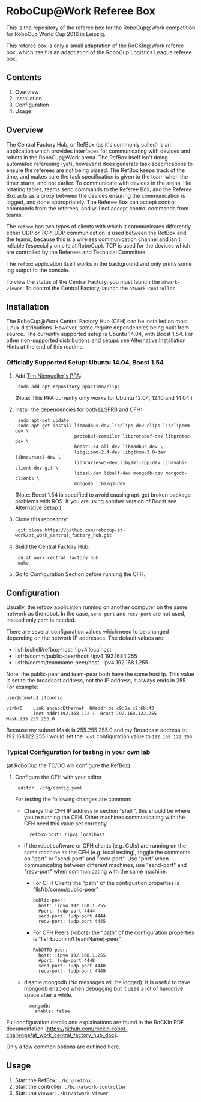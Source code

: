 RoboCup@Work Referee Box
========================

This is the repository of the referee box for the RoboCup@Work competition for RoboCup World Cup 2016 in Leipzig.

This referee box is only a small adaptation of the RoCKIn@Work referee box, which itself is an adaptiation of the RoboCup Logistics League referee box.

## Contents

1. Overview
2. Installation
3. Configuration
4. Usage

## Overview

The Central Factory Hub, or RefBox (as it's commonly called) is an application which provides interfaces for communicating with devices and robots in the RoboCup@Work arena. The RefBox itself isn't doing automated refereeing (yet), however it does generate task specifications to ensure the referees are not being biased. The RefBox keeps track of the time, and makes sure the task specification is given to the team when the timer starts, and not earlier. To communicate with devices in the arena, like rotating tables, teams send commands to the Referee Box, and the Referee Box acts as a proxy between the devices ensuring the communication is logged, and done appropriately. The Referee Box can accept control commands from the referees, and will not accept control commands from teams.

The ```refbox``` has two types of clients with which it communicates differently either UDP or TCP. UDP communication is used between the RefBox and the teams, because this is a wireless communication channel and isn't reliable (especially on site at RoboCup). TCP is used for the devices which are controlled by the Referees and Technical Committee.

The ```refbox``` application itself works in the background and only prints some log output to the console.

To view the status of the Central Factory, you must launch the ```atwork-viewer```. To control the Central Factory, launch the ```atwork-controller```.


## Installation
The RoboCup@Work Central Factory Hub (CFH) can be installed on most Linux distributions. However, some require dependencies being built from source. The currently supported setup is Ubuntu 14.04, with Boost 1.54. For other non-supported distributions and setups see Alternative Installation Hints at the end of this readme.

### Officially Supported Setup: Ubuntu 14.04, Boost 1.54

1. Add [Tim Niemueller's PPA](https://launchpad.net/~timn/+archive/ubuntu/clips):
      
        sudo add-apt-repository ppa:timn/clips
    (Note: This PPA currently only works for Ubuntu 12.04, 12.10 and 14.04.)
    
2. Install the dependencies for both LLSFRB and CFH:
        
        sudo apt-get update
        sudo apt-get install libmodbus-dev libclips-dev clips libclipsmm-dev \
                             protobuf-compiler libprotobuf-dev libprotoc-dev \
                             boost1.54-all-dev libmodbus-dev \
                             libglibmm-2.4-dev libgtkmm-3.0-dev libncurses5-dev \
                             libncursesw5-dev libyaml-cpp-dev libavahi-client-dev git \
                             libssl-dev libelf-dev mongodb-dev mongodb-clients \
                             mongodb libzmq3-dev

     (Note: Boost 1.54 is specified to avoid causing apt-get broken package problems with ROS. If you are using another version of Boost see Alternative Setup.)

3. Clone this repository:
        
        git clone https://github.com/robocup-at-work/at_work_central_factory_hub.git

4. Build the Central Factory Hub:
        
        cd at_work_central_factory_hub
        make

5. Go to Configuration Section before running the CFH.


## Configuration

Usually, the refbox application running on another computer on the same network as the robot.
In the case, ```send-port``` and ```recv-port``` are not used, instead only ```port``` is needed.

There are several configuration values which need to be changed depending on the network IP addresses.
The default values are: 
  * llsfrb/shell/refbox-host: !ipv4 localhost
  * llsfrb/comm/public-peer/host: !ipv4 192.168.1.255
  * llsfrb/comm/teamname-peer/host: !ipv4 192.168.1.255

Note: the public-pear and team-pear both have the same host ip. This value is set to the broadcast address, not the IP address, it always ends in 255. For example:

```
user@ubuntu$ ifconfig

virbr0    Link encap:Ethernet  HWaddr de:c9:5a:c2:6b:43  
          inet addr:192.168.122.1  Bcast:192.168.122.255  Mask:255.255.255.0
```
Because my subnet Mask is 255.255.255.0 and my Broadcast address is: 192.168.122.255 I would set the ```host``` configuration value to ```192.168.122.255```. 

### Typical Configuration for testing in your own lab
(at RoboCup the TC/OC will configure the RefBox).

1. Configure the CFH with your editor
    
        editor ./cfg/config.yaml

    For testing the following changes are common:
    - Change the CFH IP address in section "shell", this should be where you're running the CFH. Other machines communicating with the CFH need this value set correctly.
        
            refbox-host: !ipv4 localhost

    - If the robot software or CFH clients (e.g. GUIs) are running on the same machine as the CFH (e.g. local testing), toggle the comments on "port" or "send-port" and "recv-port". Use "port" when communicating between different machines, use "send-port" and "recv-port" when communicating with the same machine.
      - For CFH Clients the "path" of the configuation properties is "llsfrb/comm/public-peer"
    
        ```    
        public-peer:
          host: !ipv4 192.168.1.255
          #port: !udp-port 4444
          send-port: !udp-port 4444
          recv-port: !udp-port 4445
        ```
      - For CFH Peers (robots) the "path" of the configuration properties is "llsfrb/comm/[TeamName]-peer" 

        ```
        RobOTTO-peer:
          host: !ipv4 192.168.1.255
          #port: !udp-port 4448
          send-port: !udp-port 4448
          recv-port: !udp-port 4449
        ```
    - disable mongodb (No messages will be logged):
        It is useful to have mongodb enabled when debugging but it uses a lot of harddrive space after a while.
        
            mongodb:
              enable: false

Full configuration details and explainations are found in the RoCKIn PDF documentation (https://github.com/rockin-robot-challenge/at_work_central_factory_hub_doc). 

Only a few common options are outlined here.




## Usage

1.    Start the RefBox:       ```./bin/refbox```
2.    Start the controller:   ```./bin/atwork-controller```
3.    Start the viewer:       ```./bin/atwork-viewer```

